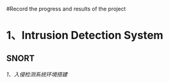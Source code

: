 #Record the progress and results of the project

# 1、Intrusion Detection System
  ## SNORT
  ###### 1、入侵检测系统环境搭建


